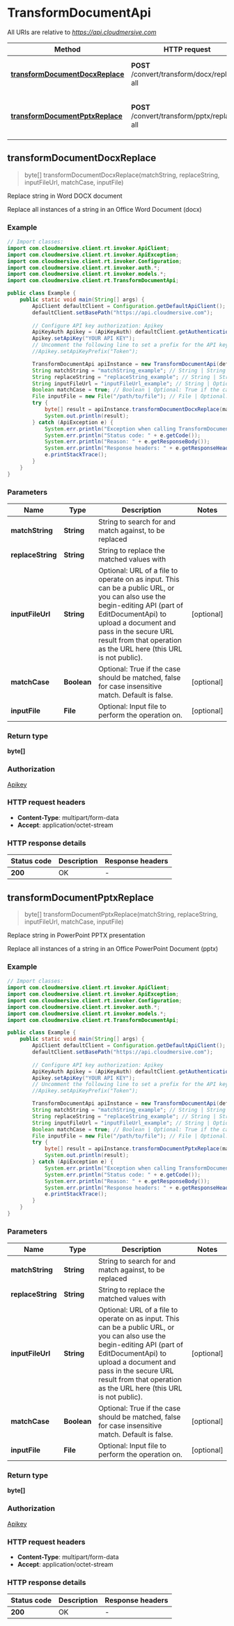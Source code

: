 # TransformDocumentApi

All URIs are relative to *https://api.cloudmersive.com*

Method | HTTP request | Description
------------- | ------------- | -------------
[**transformDocumentDocxReplace**](TransformDocumentApi.md#transformDocumentDocxReplace) | **POST** /convert/transform/docx/replace-all | Replace string in Word DOCX document
[**transformDocumentPptxReplace**](TransformDocumentApi.md#transformDocumentPptxReplace) | **POST** /convert/transform/pptx/replace-all | Replace string in PowerPoint PPTX presentation



## transformDocumentDocxReplace

> byte[] transformDocumentDocxReplace(matchString, replaceString, inputFileUrl, matchCase, inputFile)

Replace string in Word DOCX document

Replace all instances of a string in an Office Word Document (docx)

### Example

```java
// Import classes:
import com.cloudmersive.client.rt.invoker.ApiClient;
import com.cloudmersive.client.rt.invoker.ApiException;
import com.cloudmersive.client.rt.invoker.Configuration;
import com.cloudmersive.client.rt.invoker.auth.*;
import com.cloudmersive.client.rt.invoker.models.*;
import com.cloudmersive.client.rt.TransformDocumentApi;

public class Example {
    public static void main(String[] args) {
        ApiClient defaultClient = Configuration.getDefaultApiClient();
        defaultClient.setBasePath("https://api.cloudmersive.com");
        
        // Configure API key authorization: Apikey
        ApiKeyAuth Apikey = (ApiKeyAuth) defaultClient.getAuthentication("Apikey");
        Apikey.setApiKey("YOUR API KEY");
        // Uncomment the following line to set a prefix for the API key, e.g. "Token" (defaults to null)
        //Apikey.setApiKeyPrefix("Token");

        TransformDocumentApi apiInstance = new TransformDocumentApi(defaultClient);
        String matchString = "matchString_example"; // String | String to search for and match against, to be replaced
        String replaceString = "replaceString_example"; // String | String to replace the matched values with
        String inputFileUrl = "inputFileUrl_example"; // String | Optional: URL of a file to operate on as input.  This can be a public URL, or you can also use the begin-editing API (part of EditDocumentApi) to upload a document and pass in the secure URL result from that operation as the URL here (this URL is not public).
        Boolean matchCase = true; // Boolean | Optional: True if the case should be matched, false for case insensitive match. Default is false.
        File inputFile = new File("/path/to/file"); // File | Optional: Input file to perform the operation on.
        try {
            byte[] result = apiInstance.transformDocumentDocxReplace(matchString, replaceString, inputFileUrl, matchCase, inputFile);
            System.out.println(result);
        } catch (ApiException e) {
            System.err.println("Exception when calling TransformDocumentApi#transformDocumentDocxReplace");
            System.err.println("Status code: " + e.getCode());
            System.err.println("Reason: " + e.getResponseBody());
            System.err.println("Response headers: " + e.getResponseHeaders());
            e.printStackTrace();
        }
    }
}
```

### Parameters


Name | Type | Description  | Notes
------------- | ------------- | ------------- | -------------
 **matchString** | **String**| String to search for and match against, to be replaced |
 **replaceString** | **String**| String to replace the matched values with |
 **inputFileUrl** | **String**| Optional: URL of a file to operate on as input.  This can be a public URL, or you can also use the begin-editing API (part of EditDocumentApi) to upload a document and pass in the secure URL result from that operation as the URL here (this URL is not public). | [optional]
 **matchCase** | **Boolean**| Optional: True if the case should be matched, false for case insensitive match. Default is false. | [optional]
 **inputFile** | **File**| Optional: Input file to perform the operation on. | [optional]

### Return type

**byte[]**

### Authorization

[Apikey](../README.md#Apikey)

### HTTP request headers

- **Content-Type**: multipart/form-data
- **Accept**: application/octet-stream

### HTTP response details
| Status code | Description | Response headers |
|-------------|-------------|------------------|
| **200** | OK |  -  |


## transformDocumentPptxReplace

> byte[] transformDocumentPptxReplace(matchString, replaceString, inputFileUrl, matchCase, inputFile)

Replace string in PowerPoint PPTX presentation

Replace all instances of a string in an Office PowerPoint Document (pptx)

### Example

```java
// Import classes:
import com.cloudmersive.client.rt.invoker.ApiClient;
import com.cloudmersive.client.rt.invoker.ApiException;
import com.cloudmersive.client.rt.invoker.Configuration;
import com.cloudmersive.client.rt.invoker.auth.*;
import com.cloudmersive.client.rt.invoker.models.*;
import com.cloudmersive.client.rt.TransformDocumentApi;

public class Example {
    public static void main(String[] args) {
        ApiClient defaultClient = Configuration.getDefaultApiClient();
        defaultClient.setBasePath("https://api.cloudmersive.com");
        
        // Configure API key authorization: Apikey
        ApiKeyAuth Apikey = (ApiKeyAuth) defaultClient.getAuthentication("Apikey");
        Apikey.setApiKey("YOUR API KEY");
        // Uncomment the following line to set a prefix for the API key, e.g. "Token" (defaults to null)
        //Apikey.setApiKeyPrefix("Token");

        TransformDocumentApi apiInstance = new TransformDocumentApi(defaultClient);
        String matchString = "matchString_example"; // String | String to search for and match against, to be replaced
        String replaceString = "replaceString_example"; // String | String to replace the matched values with
        String inputFileUrl = "inputFileUrl_example"; // String | Optional: URL of a file to operate on as input.  This can be a public URL, or you can also use the begin-editing API (part of EditDocumentApi) to upload a document and pass in the secure URL result from that operation as the URL here (this URL is not public).
        Boolean matchCase = true; // Boolean | Optional: True if the case should be matched, false for case insensitive match. Default is false.
        File inputFile = new File("/path/to/file"); // File | Optional: Input file to perform the operation on.
        try {
            byte[] result = apiInstance.transformDocumentPptxReplace(matchString, replaceString, inputFileUrl, matchCase, inputFile);
            System.out.println(result);
        } catch (ApiException e) {
            System.err.println("Exception when calling TransformDocumentApi#transformDocumentPptxReplace");
            System.err.println("Status code: " + e.getCode());
            System.err.println("Reason: " + e.getResponseBody());
            System.err.println("Response headers: " + e.getResponseHeaders());
            e.printStackTrace();
        }
    }
}
```

### Parameters


Name | Type | Description  | Notes
------------- | ------------- | ------------- | -------------
 **matchString** | **String**| String to search for and match against, to be replaced |
 **replaceString** | **String**| String to replace the matched values with |
 **inputFileUrl** | **String**| Optional: URL of a file to operate on as input.  This can be a public URL, or you can also use the begin-editing API (part of EditDocumentApi) to upload a document and pass in the secure URL result from that operation as the URL here (this URL is not public). | [optional]
 **matchCase** | **Boolean**| Optional: True if the case should be matched, false for case insensitive match. Default is false. | [optional]
 **inputFile** | **File**| Optional: Input file to perform the operation on. | [optional]

### Return type

**byte[]**

### Authorization

[Apikey](../README.md#Apikey)

### HTTP request headers

- **Content-Type**: multipart/form-data
- **Accept**: application/octet-stream

### HTTP response details
| Status code | Description | Response headers |
|-------------|-------------|------------------|
| **200** | OK |  -  |

